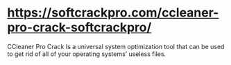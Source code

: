 # https://softcrackpro.com/ccleaner-pro-crack-softcrackpro/
CCleaner Pro Crack  Is a universal system optimization tool that can be used to get rid of all of your operating systems’ useless files.
